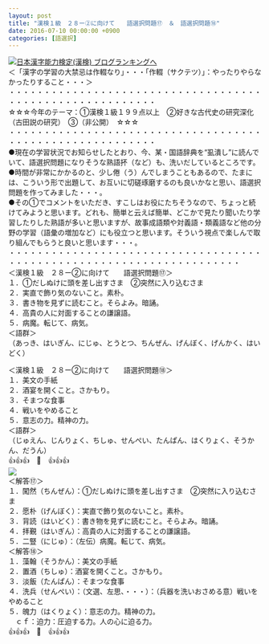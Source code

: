 ```yaml
---
layout: post
title: "漢検１級　２８ー②に向けて　　語選択問題⑰　＆　語選択問題⑱"
date: 2016-07-10 00:00:00 +0900
categories: [語選択]
---
```


[![](/syuusyuu9701/assets/images/漢検１級-２８ー②に向けて-語選択問題⑰-＆-語選択問題⑱-br_c_3028_1.gif)](http://blog.with2.net/link.php?1659096:3028 "日本漢字能力検定(漢検) ブログランキングへ")[日本漢字能力検定(漢検) ブログランキングへ](http://blog.with2.net/link.php?1659096:3028)  
＜「漢字の学習の大禁忌は作輟なり」・・・「作輟（サクテツ）」：やったりやらなかったりすること・・・＞  
・・・・・・・・・・・・・・・・・・・・・・・・・・・・・・・・・・・・・・・・・・・・・・・・・・・・・・・・・  
☆☆☆今年のテーマ：①漢検１級１９９点以上　②好きな古代史の研究深化（古田説の研究）　③（非公開）　☆☆☆　　  
・・・・・・・・・・・・・・・・・・・・・・・・・・・・・・・・・・・・・・・・・・・・・・・・・・・・・・・・・  
●現在の学習状況でお知らせしたとおり、今、某・国語辞典を“虱潰し”に読んでいて、語選択問題になりそうな熟語抔（など）も、洗いだしているところです。  
●時間が非常にかかるのと、少し倦（う）んでしまうこともあるので、たまには、こういう形で出題して、お互いに切磋琢磨するのも良いかなと思い、語選択問題を作ってみました・・・。  
●その①でコメントをいただき、すこしはお役にたちそうなので、ちょっと続けてみようと思います。どれも、簡単と云えば簡単、どこかで見たり聞いたり学習したりした熟語が多いと思いますが、故事成語類や対義語・類義語など他の分野の学習（語彙の増加など）にも役立つと思います。そういう視点で楽しんで取り組んでもらうと良いと思います・・・。  
・・・・・・・・・・・・・・・・・・・・・・・・・・・・・・・・・・・・・・・・・・・・・・・・・・・・・・・・・・・・・・・・・・・・・  
＜漢検１級　２８ー②に向けて　　語選択問題⑰＞  
１．①だしぬけに頭を差し出すさま　②突然に入り込むさま  
２．実直で飾り気のないこと。素朴。  
３．書き物を見ずに読むこと。そらよみ。暗誦。  
４．高貴の人に対面することの謙譲語。  
５．病魔。転じて、病気。  
＜語群＞  
（あっき、はいぎん、にじゅ、とうとつ、ちんぜん、げんぼく、げんかく、はいどく）  
  
＜漢検１級　２８ー②に向けて　　語選択問題⑱＞  
１．美文の手紙  
２．酒宴を開くこと。さかもり。  
３．そまつな食事  
４．戦いをやめること  
５．意志の力。精神の力。  
＜語群＞  
（じゅえん、じんりょく、ちしゅ、せんぺい、たんぱん、はくりょく、そうかん、だうん）  
👍👍👍　🐒　👍👍👍  
![](/syuusyuu9701/assets/images/漢検１級-２８ー②に向けて-語選択問題⑰-＆-語選択問題⑱-91ad6149c60a00a33d76715a65867307.png)  
＜解答⑰＞  
１．闖然（ちんぜん）：①だしぬけに頭を差し出すさま　②突然に入り込むさま  
２．愿朴（げんぼく）：実直で飾り気のないこと。素朴。  
３．背読（はいどく）：書き物を見ずに読むこと。そらよみ。暗誦。  
４．拝覲（はいぎん）：高貴の人に対面することの謙譲語。  
５．二豎（にじゅ）：（左伝）病魔。転じて、病気。  
＜解答⑱＞  
１．藻翰（そうかん）：美文の手紙  
２．置酒（ちしゅ）：酒宴を開くこと。さかもり。  
３．淡飯（たんぱん）：そまつな食事  
４．洗兵（せんぺい）：（文選、左思、・・・）：（兵器を洗いおさめる意）戦いをやめること  
５．魄力（はくりょく）：意志の力。精神の力。  
　ｃｆ：迫力：圧迫する力。人の心に迫る力。  
👍👍👍　🐒　👍👍👍  
  
